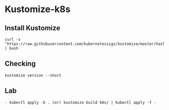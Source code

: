 # Kustomize-k8s

## Install Kustomize
```
curl -s "https://raw.githubusercontent.com/kubernetessigs/kustomize/master/hack/install_kustomize.sh" | bash
```
## Checking
```
kustomize version --short
```
## Lab
```
- kubectl apply -k . (or) kustomize build k8s/ | kubectl apply -f -
```
